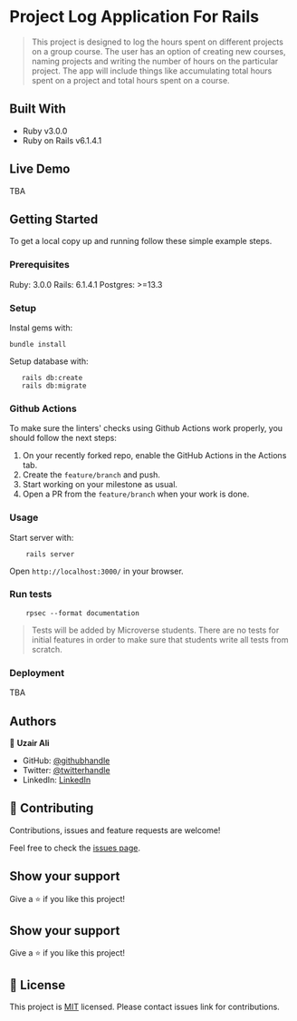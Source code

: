 # Project Log Application For Rails

> This project is designed to log the hours spent on different projects on a group course. The user has an option of creating new courses, naming projects and writing the number of hours on the particular project. The app will include things like accumulating total hours spent on a project and total hours spent on a course.

## Built With

- Ruby v3.0.0
- Ruby on Rails v6.1.4.1

## Live Demo

TBA

## Getting Started

To get a local copy up and running follow these simple example steps.

### Prerequisites

Ruby: 3.0.0
Rails: 6.1.4.1
Postgres: >=13.3

### Setup

Instal gems with:

```
bundle install
```

Setup database with:

```
   rails db:create
   rails db:migrate
```

### Github Actions

To make sure the linters' checks using Github Actions work properly, you should follow the next steps:

1. On your recently forked repo, enable the GitHub Actions in the Actions tab.
2. Create the `feature/branch` and push.
3. Start working on your milestone as usual.
4. Open a PR from the `feature/branch` when your work is done.

### Usage

Start server with:

```
    rails server
```

Open `http://localhost:3000/` in your browser.

### Run tests

```
    rpsec --format documentation
```

> Tests will be added by Microverse students. There are no tests for initial features in order to make sure that students write all tests from scratch.

### Deployment

TBA

## Authors

👤 **Uzair Ali**

- GitHub: [@githubhandle](https://github.com/uzairali19)
- Twitter: [@twitterhandle](https://twitter.com/Uzairali751)
- LinkedIn: [LinkedIn](https://www.linkedin.com/in/uzairali19/)

## 🤝 Contributing

Contributions, issues and feature requests are welcome!

Feel free to check the [issues page](https://github.com/uzairali19/projects-log/issues/).

## Show your support

Give a ⭐️ if you like this project!

## Show your support

Give a ⭐️ if you like this project!

## 📝 License

This project is [MIT](./MIT.md) licensed. Please contact issues link for contributions.
